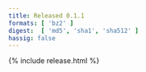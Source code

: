 ```yaml
---
title: Released 0.1.1
formats: [ 'bz2' ]
digest:  [ 'md5', 'sha1', 'sha512' ]
hassig: false
---
```

{% include release.html %}
